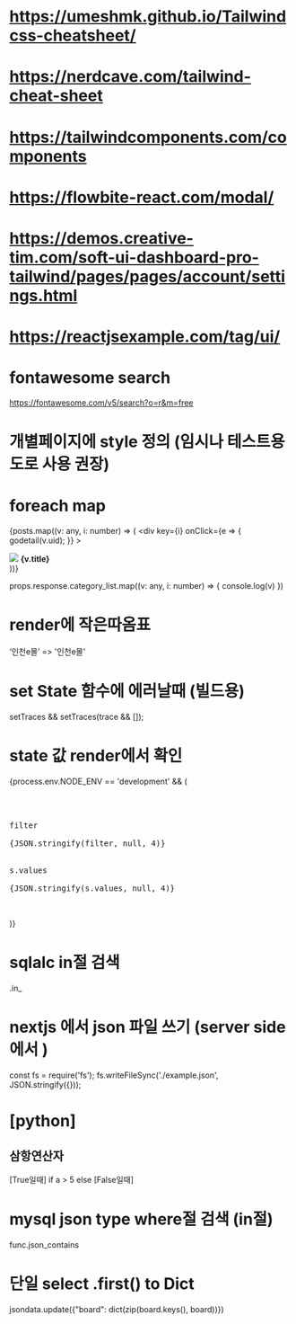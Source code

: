 # https://umeshmk.github.io/Tailwindcss-cheatsheet/
# https://nerdcave.com/tailwind-cheat-sheet
# https://tailwindcomponents.com/components

# https://flowbite-react.com/modal/
# https://demos.creative-tim.com/soft-ui-dashboard-pro-tailwind/pages/pages/account/settings.html
# https://reactjsexample.com/tag/ui/

# fontawesome search
https://fontawesome.com/v5/search?o=r&m=free

# 개별페이지에 style 정의 (임시나 테스트용도로 사용 권장)
<style jsx>
    {`
        .back {
            padding: 10px;
            background-color: dodgerblue;
            color: white;
            margin: 10px;
        }
    `}
</style>

# foreach map
{posts.map((v: any, i: number) => (
    <div
        key={i}
        onClick={e => {
            godetail(v.uid);
        }}
    >
        <div className="back">
            <img src={v.thumb} />
            <strong> {v.title}</strong>
        </div>
    </div>
))}


props.response.category_list.map((v: any, i: number) => {
    console.log(v)
})

# render에 작은따옴표
&lsquo;인천e몰&rsquo; => '인천e몰'


# set State 함수에 에러날때 (빌드용)
setTraces && setTraces(trace && []);

# state 값 render에서 확인
{process.env.NODE_ENV == 'development' && (
    <pre className="">
        <div className="grid grid-cols-2 gap-4">
            <div>
                <div className="font-bold mb-3 text-red-500">filter</div>
                {JSON.stringify(filter, null, 4)}
            </div>
            <div>
                <div className="font-bold mb-3 text-red-500">s.values</div>
                {JSON.stringify(s.values, null, 4)}
            </div>
        </div>
    </pre>
)}

# sqlalc in절 검색
.in_


# nextjs 에서 json 파일 쓰기 (server side 에서 )
const fs = require('fs');
fs.writeFileSync('./example.json', JSON.stringify({}));

# [python] 
## 삼항연산자
[True일때] if a > 5 else [False일때]

# mysql json type where절 검색 (in절)
func.json_contains

# 단일 select .first() to Dict
jsondata.update({"board": dict(zip(board.keys(), board))})
